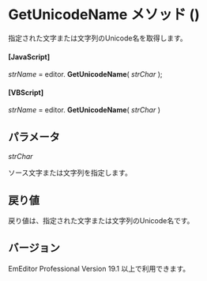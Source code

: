 # GetUnicodeName メソッド ()

指定された文字または文字列のUnicode名を取得します。

#### \[JavaScript\]

_strName_ = editor. **GetUnicodeName**( _strChar_ );

#### \[VBScript\]

_strName_ = editor. **GetUnicodeName**( _strChar_ )

## パラメータ

_strChar_

ソース文字または文字列を指定します。

## 戻り値

戻り値は、指定された文字または文字列のUnicode名です。

## バージョン

EmEditor Professional Version 19.1 以上で利用できます。
